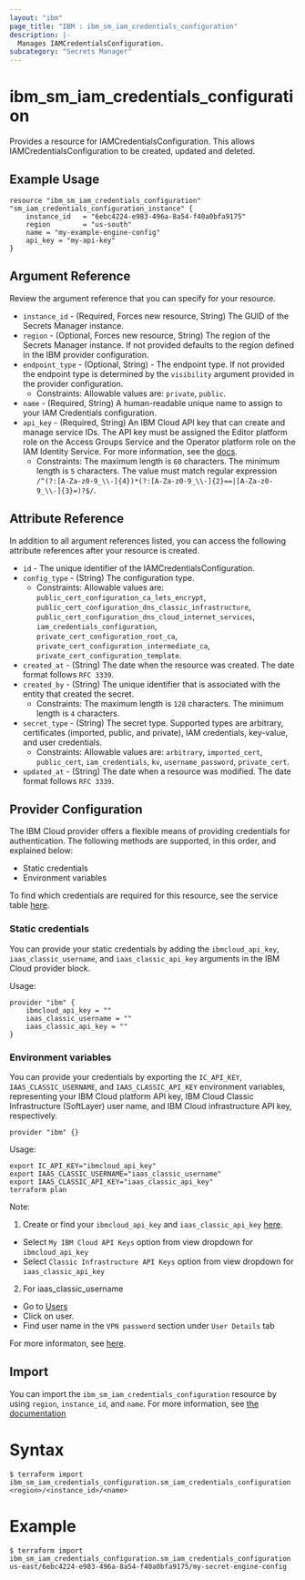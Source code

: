 ```yaml
---
layout: "ibm"
page_title: "IBM : ibm_sm_iam_credentials_configuration"
description: |-
  Manages IAMCredentialsConfiguration.
subcategory: "Secrets Manager"
---
```


# ibm_sm_iam_credentials_configuration

Provides a resource for IAMCredentialsConfiguration. This allows IAMCredentialsConfiguration to be created, updated and deleted.

## Example Usage

```hcl
resource "ibm_sm_iam_credentials_configuration" "sm_iam_credentials_configuration_instance" {
	instance_id   = "6ebc4224-e983-496a-8a54-f40a0bfa9175"
	region        = "us-south"
	name = "my-example-engine-config"
	api_key = "my-api-key"
}
```

## Argument Reference

Review the argument reference that you can specify for your resource.

* `instance_id` - (Required, Forces new resource, String) The GUID of the Secrets Manager instance.
* `region` - (Optional, Forces new resource, String) The region of the Secrets Manager instance. If not provided defaults to the region defined in the IBM provider configuration.
* `endpoint_type` - (Optional, String) - The endpoint type. If not provided the endpoint type is determined by the `visibility` argument provided in the provider configuration.
    * Constraints: Allowable values are: `private`, `public`.
* `name` - (Required, String) A human-readable unique name to assign to your IAM Credentials configuration.
* `api_key` - (Required, String) An IBM Cloud API key that can create and manage service IDs. The API key must be assigned the Editor platform role on the Access Groups Service and the Operator platform role on the IAM Identity Service. For more information, see the [docs](https://cloud.ibm.com/docs/secrets-manager?topic=secrets-manager-configure-iam-engine).
	* Constraints: The maximum length is `60` characters. The minimum length is `5` characters. The value must match regular expression `/^(?:[A-Za-z0-9_\\-]{4})*(?:[A-Za-z0-9_\\-]{2}==|[A-Za-z0-9_\\-]{3}=)?$/`.

## Attribute Reference

In addition to all argument references listed, you can access the following attribute references after your resource is created.

* `id` - The unique identifier of the IAMCredentialsConfiguration.
* `config_type` - (String) The configuration type.
  * Constraints: Allowable values are: `public_cert_configuration_ca_lets_encrypt`, `public_cert_configuration_dns_classic_infrastructure`, `public_cert_configuration_dns_cloud_internet_services`, `iam_credentials_configuration`, `private_cert_configuration_root_ca`, `private_cert_configuration_intermediate_ca`, `private_cert_configuration_template`.
* `created_at` - (String) The date when the resource was created. The date format follows `RFC 3339`.
* `created_by` - (String) The unique identifier that is associated with the entity that created the secret.
  * Constraints: The maximum length is `128` characters. The minimum length is `4` characters.
* `secret_type` - (String) The secret type. Supported types are arbitrary, certificates (imported, public, and private), IAM credentials, key-value, and user credentials.
  * Constraints: Allowable values are: `arbitrary`, `imported_cert`, `public_cert`, `iam_credentials`, `kv`, `username_password`, `private_cert`.
* `updated_at` - (String) The date when a resource was modified. The date format follows `RFC 3339`.

## Provider Configuration

The IBM Cloud provider offers a flexible means of providing credentials for authentication. The following methods are supported, in this order, and explained below:

- Static credentials
- Environment variables

To find which credentials are required for this resource, see the service table [here](https://cloud.ibm.com/docs/ibm-cloud-provider-for-terraform?topic=ibm-cloud-provider-for-terraform-provider-reference#required-parameters).

### Static credentials

You can provide your static credentials by adding the `ibmcloud_api_key`, `iaas_classic_username`, and `iaas_classic_api_key` arguments in the IBM Cloud provider block.

Usage:
```
provider "ibm" {
    ibmcloud_api_key = ""
    iaas_classic_username = ""
    iaas_classic_api_key = ""
}
```

### Environment variables

You can provide your credentials by exporting the `IC_API_KEY`, `IAAS_CLASSIC_USERNAME`, and `IAAS_CLASSIC_API_KEY` environment variables, representing your IBM Cloud platform API key, IBM Cloud Classic Infrastructure (SoftLayer) user name, and IBM Cloud infrastructure API key, respectively.

```
provider "ibm" {}
```

Usage:
```
export IC_API_KEY="ibmcloud_api_key"
export IAAS_CLASSIC_USERNAME="iaas_classic_username"
export IAAS_CLASSIC_API_KEY="iaas_classic_api_key"
terraform plan
```

Note:

1. Create or find your `ibmcloud_api_key` and `iaas_classic_api_key` [here](https://cloud.ibm.com/iam/apikeys).
  - Select `My IBM Cloud API Keys` option from view dropdown for `ibmcloud_api_key`
  - Select `Classic Infrastructure API Keys` option from view dropdown for `iaas_classic_api_key`
2. For iaas_classic_username
  - Go to [Users](https://cloud.ibm.com/iam/users)
  - Click on user.
  - Find user name in the `VPN password` section under `User Details` tab

For more informaton, see [here](https://registry.terraform.io/providers/IBM-Cloud/ibm/latest/docs#authentication).

## Import

You can import the `ibm_sm_iam_credentials_configuration` resource by using `region`, `instance_id`, and `name`.
For more information, see [the documentation](https://cloud.ibm.com/docs/secrets-manager)

# Syntax
```
$ terraform import ibm_sm_iam_credentials_configuration.sm_iam_credentials_configuration <region>/<instance_id>/<name>
```

# Example
```
$ terraform import ibm_sm_iam_credentials_configuration.sm_iam_credentials_configuration us-east/6ebc4224-e983-496a-8a54-f40a0bfa9175/my-secret-engine-config
```
